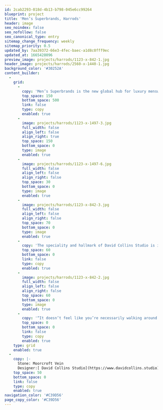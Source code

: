 ```yaml
---
id: 2cab2293-018d-4b13-b798-045e6cc99264
blueprint: project
title: 'Men’s Superbrands, Harrods'
header: image
seo_noindex: false
seo_nofollow: false
seo_canonical_type: entry
sitemap_change_frequency: weekly
sitemap_priority: 0.5
updated_by: 7aa39372-66e3-4fec-baec-a1d8c0fff9ec
updated_at: 1665428096
preview_image: projects/harrods/1123-x-842-1.jpg
header_image: projects/harrods/2560-x-1440-1.jpg
background_color: '#30252A'
content_builder:
  -
    grid:
      -
        copy: 'Men’s Superbrands is the new global hub for luxury menswear and one of the world’s most iconic designer brand destinations—only at Harrods in Knightsbridge, London. With resplendent furnishings, generous floor space, personalised shopping and bespoke styling, Men’s Superbrands showcases flagship designs from labels such as Louis Vuitton, Gucci, Prada, Balenciaga and Ermenegildo Zegna—inspiring all men to unite in style and spirit.'
        top_space: 150
        bottom_space: 500
        link: false
        type: copy
        enabled: true
      -
        image: projects/harrods/1123-x-1497-3.jpg
        full_width: false
        align_left: false
        align_right: true
        top_space: 150
        bottom_space: 0
        type: image
        enabled: true
      -
        image: projects/harrods/1123-x-1497-6.jpg
        full_width: false
        align_left: false
        align_right: false
        top_space: 30
        bottom_space: 0
        type: image
        enabled: true
      -
        image: projects/harrods/1123-x-842-3.jpg
        full_width: false
        align_left: false
        align_right: false
        top_space: 70
        bottom_space: 0
        type: image
        enabled: true
      -
        copy: 'The speciality and hallmark of David Collins Studio is its ability to create a residential feeling in retail. It’s done so here via 200 bespoke furniture pieces, a palette of red, blue and black at designated intersections, the use of artwork by Alex Innes and David Collins Studio’s Sam Wood; a mix of materials, such as metal and timber, British and Italian marble across floors and fixtures, the use of digital displays and acute attention to lighting. It’s one part an old-school gentleman’s club to another a modern man cave.'
        top_space: 60
        bottom_space: 0
        link: false
        type: copy
        enabled: true
      -
        image: projects/harrods/1123-x-842-2.jpg
        full_width: false
        align_left: false
        align_right: false
        top_space: 60
        bottom_space: 0
        type: image
        enabled: true
      -
        copy: '“It doesn’t feel like you’re necessarily walking around a typical department store anymore,” says Simon Rawlings, creative director of David Collins Studio. “There are places that you can pause, places that you can engage with products in ways that you wouldn’t normally engage.”'
        top_space: 0
        bottom_space: 0
        link: false
        type: copy
        enabled: true
    type: grid
    enabled: true
  -
    copy: |-
      Stone: Moorcroft Vein
      Designer:[ David Collins Studio](https://www.davidcollins.studio)
    top_space: 50
    bottom_space: 0
    link: false
    type: copy
    enabled: true
navigation_color: '#C39D56'
page_copy_color: '#C39D56'
---
```

